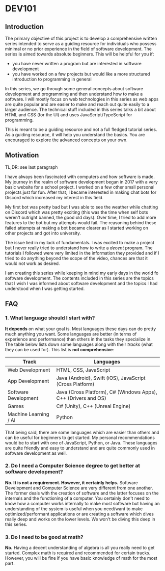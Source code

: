 # DEV101

## Introduction
The primary objective of this project is to develop a comprehensive written series intended to serve as a guiding resource for individuals who possess minimal or no prior experience in the field of software development. The series is aimed towards absolute beginners. This will be helpful for you if:
- you have never written a program but are interested in software development
- you have worked on a few projects but would like a more structured introduction to programming in general

In this series, we go through some general concepts about software development and programming and then understand how to make a software. I will mostly focus on web technologies in this series as web apps are quite popular and are easier to make and reach out quite easily to a larger audience. The technical stuff included in this series talks a bit about HTML and CSS (for the UI) and uses JavaScript/TypeScript for programming.

This is meant to be a guiding resource and not a full fledged tutorial series. As a guiding resource, it will help you understand the basics. You are encouraged to explore the advanced concepts on your own.

## Motivation

TL;DR: see last paragraph

I have always been fascinated with computers and how software is made. My journey in the realm of software development began in 2017 with a very basic website for a school project. I worked on a few other small personal projects just for fun. After that, I became interested in making chat bots for Discord which increased my interest in this field.

My first bot was pretty bad but I was able to see the weather while chatting on Discord which was pretty exciting (this was the time when self bots weren't outright banned, the good old days). Over time, I tried to add more features to the bot but my attempts would fail. The reasoning behind these failed attempts at making a bot became clearer as I started working on other projects and got into university.

The issue lied in my lack of fundamentals. I was excited to make a project but I never really tried to understand how to write a *decent* program. The tutorials I followed were very limited in the information they provided and if I tried to do anything beyond the scope of the video, chances are that it would not work as desired.

I am creating this series while keeping in mind my early days in the world fo software development. The contents included in this series are the topics that I wish I was informed about software development and the topics I had understood when I was getting started. 

## FAQ

### 1. What language should I start with?

**It depends** on what your goal is. Most languages these days can do pretty much anything you want. Some languages are better (in terms of experience and performance) than others in the tasks they specialize in. The table below lists down some languages along with their *tracks* (what they can be used for). This list is **not comprehensive**:


| Track | Languages |
|---|---|
| Web Development | HTML, CSS, JavaScript |
| App Development | Java (Android), Swift (iOS), JavaScript (Cross Platform) |
| Software Development | Java (Cross Platform), C# (Windows Apps), C++ (Drivers and OS) |
| Games | C# (Unity), C++ (Unreal Engine)  |
| Machine Learning / AI | Python |

That being said, there are some languages which are easier than others and can be useful for beginners to get started. My personal recommendations would be to start with one of JavaScript, Python, or Java. These languages are quite friendly and easy to understand and are quite commonly used in software development as well.

### 2. Do I need a Computer Science degree to get better at software development?
**No. It is not a requirement. However, it certainly helps.** Software Development and Computer Science are very different from one another. The former deals with the creation of software and the latter focuses on the internals and the functioning of a computer. You certainly don't need to know how a computer works internally to make most software but having an understanding of the system is useful when you need/want to make optimized/performant applications or are creating a software which dives really deep and works on the lower levels. We won't be diving this deep in this series.

### 3. Do I need to be good at math?
**No.** Having a decent understanding of algebra is all you really need to get started. Complex math is required and recommended for certain tracks. However, you will be fine if you have basic knowledge of math for the most part.